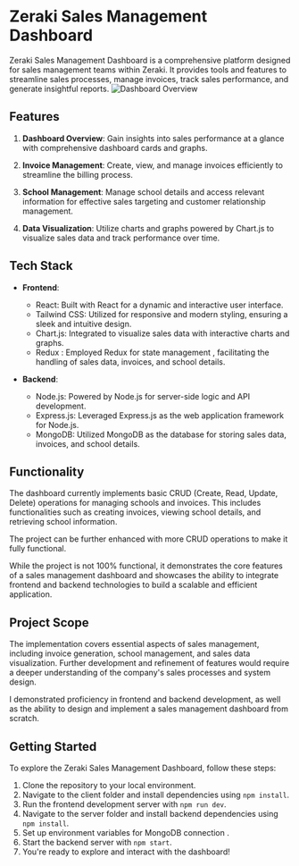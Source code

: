 # Zeraki Sales Management Dashboard

Zeraki Sales Management Dashboard is a comprehensive platform designed for sales management teams within Zeraki. It provides tools and features to streamline sales processes, manage invoices, track sales performance, and generate insightful reports.
![Dashboard Overview](/images/dashboard-overview.jpg)

## Features

1. **Dashboard Overview**: Gain insights into sales performance at a glance with comprehensive dashboard cards and graphs.

2. **Invoice Management**: Create, view, and manage invoices efficiently to streamline the billing process.

3. **School Management**: Manage school details and access relevant information for effective sales targeting and customer relationship management.

4. **Data Visualization**: Utilize charts and graphs powered by Chart.js to visualize sales data and track performance over time.

## Tech Stack

- **Frontend**:
  - React: Built with React for a dynamic and interactive user interface.
  - Tailwind CSS: Utilized for responsive and modern styling, ensuring a sleek and intuitive design.
  - Chart.js: Integrated to visualize sales data with interactive charts and graphs.
  - Redux : Employed Redux for state management , facilitating the handling of sales data, invoices, and school details.


- **Backend**:
  - Node.js: Powered by Node.js for server-side logic and API development.
  - Express.js: Leveraged Express.js as the web application framework for Node.js.
  - MongoDB: Utilized MongoDB as the database for storing sales data, invoices, and school details.

## Functionality

The dashboard currently implements basic CRUD (Create, Read, Update, Delete) operations for managing schools and invoices. This includes functionalities such as creating invoices, viewing school details, and retrieving school information.

The project can be further enhanced with more CRUD operations to make it fully functional.

While the project is not 100% functional, it demonstrates the core features of a sales management dashboard and showcases the ability to integrate frontend and backend technologies to build a scalable and efficient application.

## Project Scope

The implementation covers essential aspects of sales management, including invoice generation, school management, and sales data visualization. Further development and refinement of features would require a deeper understanding of the company's sales processes and system design.

I demonstrated proficiency in frontend and backend development, as well as the ability to design and implement a sales management dashboard from scratch.


## Getting Started

To explore the Zeraki Sales Management Dashboard, follow these steps:

1. Clone the repository to your local environment.
2. Navigate to the client folder and install dependencies using `npm install`.
3. Run the frontend development server with `npm run dev`.
4. Navigate to the server folder and install backend dependencies using `npm install`.
5. Set up environment variables for MongoDB connection .
6. Start the backend server with `npm start`.
7. You're ready to explore and interact with the dashboard!

